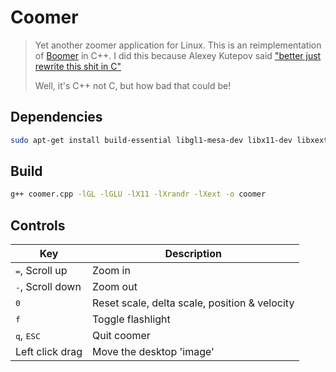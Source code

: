 # Coomer

> Yet another zoomer application for Linux. This is an reimplementation of [Boomer](https://github.com/tsoding/boomer) in C++. I did this because Alexey Kutepov said ["better just rewrite this shit in C"](https://youtu.be/81MdyDYqB-A?t=669) 
>
> Well, it's C++ not C, but how bad that could be!

## Dependencies
```bash
sudo apt-get install build-essential libgl1-mesa-dev libx11-dev libxext-dev libxrandr-dev libglu1-mesa-dev freeglut3-dev
```

## Build
```bash
g++ coomer.cpp -lGL -lGLU -lX11 -lXrandr -lXext -o coomer
```
## Controls

| Key                                 | Description                                   |
| ----------------------------------- | --------------------------------------------- |
| <kbd>=</kbd>, Scroll up             | Zoom in                                       |
| <kbd>-</kbd>, Scroll down           | Zoom out                                      |
| <kbd>0</kbd>                        | Reset scale, delta scale, position & velocity |
| <kbd>f</kbd>                        | Toggle flashlight                             |
| <kbd>q</kbd>, <kbd/>ESC<kbd/>       | Quit coomer                                   |
| Left click drag                     | Move the desktop 'image'                      |
